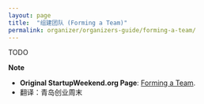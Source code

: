 ```yaml
---
layout: page
title:  "组建团队 (Forming a Team)" 
permalink: organizer/organizers-guide/forming-a-team/
---
```

TODO

**Note**

* __Original StartupWeekend.org Page__: [Forming a Team](http://startupweekend.org/organizer/organizers-guide/forming-a-team/). 
* 翻译：青岛创业周末